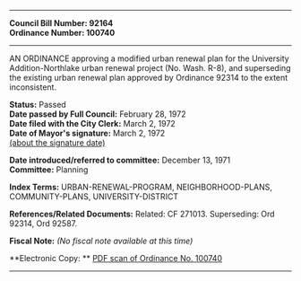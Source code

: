 * * * * *  
  
**Council Bill Number: [](#h0)[](#h2)92164**   
**Ordinance Number: 100740**  
  
* * * * *  
  
AN ORDINANCE approving a modified urban renewal plan for the University Addition-Northlake urban renewal project (No. Wash. R-8), and superseding the existing urban renewal plan approved by Ordinance 92314 to the extent inconsistent.  
  
**Status:** Passed   
**Date passed by Full Council:** February 28, 1972   
**Date filed with the City Clerk:** March 2, 1972   
**Date of Mayor's signature:** March 2, 1972   
[(about the signature date)](/~public/approvaldate.htm)   
  
  
**Date introduced/referred to committee:** December 13, 1971   
**Committee:** Planning   
  
**Index Terms:** URBAN-RENEWAL-PROGRAM, NEIGHBORHOOD-PLANS, COMMUNITY-PLANS, UNIVERSITY-DISTRICT  
  
**References/Related Documents:** Related: CF 271013. Superseding: Ord 92314, Ord 92587.  
  
**Fiscal Note:** *(No fiscal note available at this time)*  
  
**Electronic Copy: ** [PDF scan of Ordinance No. 100740](/~archives/Ordinances/Ord_100740.pdf)  
  
* * * * *  
